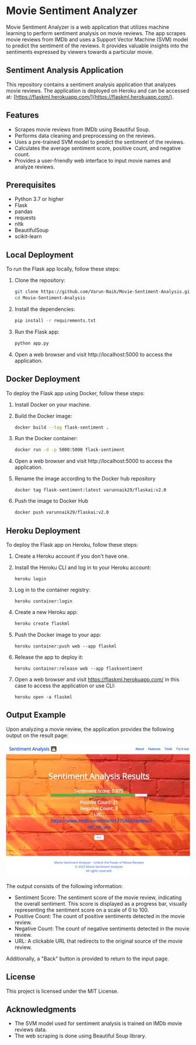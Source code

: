 # Movie Sentiment Analyzer
 

Movie Sentiment Analyzer is a web application that utilizes machine learning to perform sentiment analysis on movie 
reviews. The app scrapes movie reviews from IMDb and uses a Support Vector Machine (SVM) model to predict the sentiment 
of the reviews. It provides valuable insights into the sentiments expressed by viewers towards a particular movie.

## Sentiment Analysis Application

This repository contains a sentiment analysis application that analyzes movie reviews. The application is deployed on Heroku and can be accessed at: [https://flaskml.herokuapp.com/](https://flaskml.herokuapp.com/).


## Features
* Scrapes movie reviews from IMDb using Beautiful Soup.
* Performs data cleaning and preprocessing on the reviews.
* Uses a pre-trained SVM model to predict the sentiment of the reviews.
* Calculates the average sentiment score, positive count, and negative count.
* Provides a user-friendly web interface to input movie names and analyze reviews.


## Prerequisites
* Python 3.7 or higher 
* Flask
* pandas
* requests
* nltk
* BeautifulSoup
* scikit-learn


## Local Deployment

To run the Flask app locally, follow these steps:

1. Clone the repository:

   ```bash
   git clone https://github.com/Varun-Naik/Movie-Sentiment-Analysis.git
   cd Movie-Sentiment-Analysis
   ```
   
2. Install the dependencies:

    ```bash
    pip install -r requirements.txt
    ```
   
3. Run the Flask app:

    ```bash
    python app.py
    ```

4. Open a web browser and visit http://localhost:5000 to access the application.



## Docker Deployment

To deploy the Flask app using Docker, follow these steps:

1. Install Docker on your machine.

2. Build the Docker image:

    ``` bash
    docker build --tag flask-sentiment .
    ```

3. Run the Docker container:

    ```bash
    docker run -d -p 5000:5000 flask-sentiment
    ```

4. Open a web browser and visit http://localhost:5000 to access the application.

5. Rename the image according to the Docker hub repository

    ```
    docker tag flask-sentiment:latest varunnaik29/flaskai:v2.0
    ```



6. Push the image to Docker Hub
    ``` bash
    docker push varunnaik29/flaskai:v2.0
    ```



## Heroku Deployment

To deploy the Flask app on Heroku, follow these steps:

1. Create a Heroku account if you don't have one.

2. Install the Heroku CLI and log in to your Heroku account:

    ```
    heroku login
    ```
3. Log in to the container registry:
    ```
    heroku container:login
    ```

4. Create a new Heroku app:

    ```bash
    heroku create flaskml
    ```

5. Push the Docker image to your app:
    ```
    heroku container:push web --app flaskml
    ```

6. Release the app to deploy it:
    ```
    heroku container:release web --app flasksentiment
    ```

7. Open a web browser and visit https://flaskml.herokuapp.com/ in this case to access the application or use CLI:
    ```
    heroku open -a flaskml
    ```


## Output Example

Upon analyzing a movie review, the application provides the following output on the result page:

![Output Example](/static/images/output%20example.jpeg)

The output consists of the following information:

- Sentiment Score: The sentiment score of the movie review, indicating the overall sentiment. This score is displayed as a progress bar, visually representing the sentiment score on a scale of 0 to 100.
- Positive Count: The count of positive sentiments detected in the movie review.
- Negative Count: The count of negative sentiments detected in the movie review.
- URL: A clickable URL that redirects to the original source of the movie review.

Additionally, a "Back" button is provided to return to the input page.




## License
This project is licensed under the MIT License.


## Acknowledgments
* The SVM model used for sentiment analysis is trained on IMDb movie reviews data.
* The web scraping is done using Beautiful Soup library.


